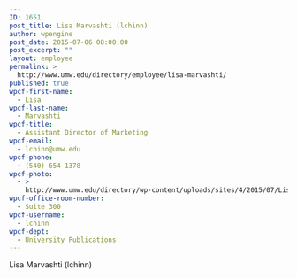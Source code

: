 ```yaml
---
ID: 1651
post_title: Lisa Marvashti (lchinn)
author: wpengine
post_date: 2015-07-06 08:00:00
post_excerpt: ""
layout: employee
permalink: >
  http://www.umw.edu/directory/employee/lisa-marvashti/
published: true
wpcf-first-name:
  - Lisa
wpcf-last-name:
  - Marvashti
wpcf-title:
  - Assistant Director of Marketing
wpcf-email:
  - lchinn@umw.edu
wpcf-phone:
  - (540) 654-1378
wpcf-photo:
  - >
    http://www.umw.edu/directory/wp-content/uploads/sites/4/2015/07/Lisa-Marvashti.jpg
wpcf-office-room-number:
  - Suite 300
wpcf-username:
  - lchinn
wpcf-dept:
  - University Publications
---
```

Lisa Marvashti (lchinn)
